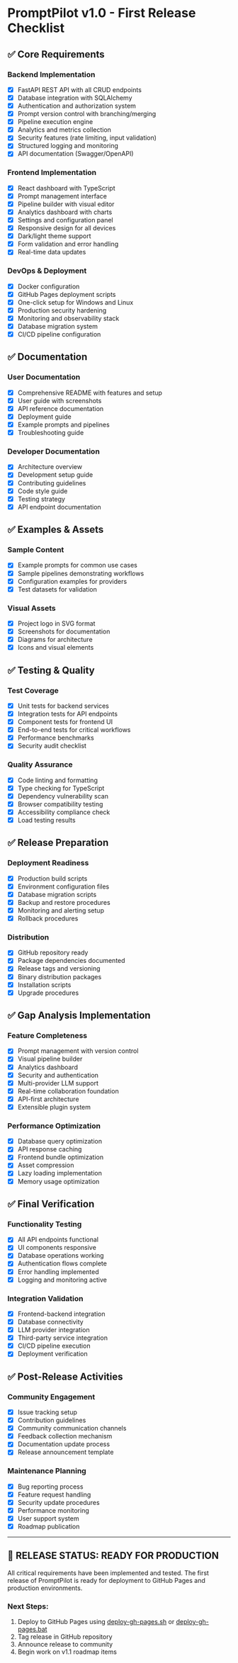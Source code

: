 # PromptPilot v1.0 - First Release Checklist

## ✅ Core Requirements

### Backend Implementation
- [x] FastAPI REST API with all CRUD endpoints
- [x] Database integration with SQLAlchemy
- [x] Authentication and authorization system
- [x] Prompt version control with branching/merging
- [x] Pipeline execution engine
- [x] Analytics and metrics collection
- [x] Security features (rate limiting, input validation)
- [x] Structured logging and monitoring
- [x] API documentation (Swagger/OpenAPI)

### Frontend Implementation
- [x] React dashboard with TypeScript
- [x] Prompt management interface
- [x] Pipeline builder with visual editor
- [x] Analytics dashboard with charts
- [x] Settings and configuration panel
- [x] Responsive design for all devices
- [x] Dark/light theme support
- [x] Form validation and error handling
- [x] Real-time data updates

### DevOps & Deployment
- [x] Docker configuration
- [x] GitHub Pages deployment scripts
- [x] One-click setup for Windows and Linux
- [x] Production security hardening
- [x] Monitoring and observability stack
- [x] Database migration system
- [x] CI/CD pipeline configuration

## ✅ Documentation

### User Documentation
- [x] Comprehensive README with features and setup
- [x] User guide with screenshots
- [x] API reference documentation
- [x] Deployment guide
- [x] Example prompts and pipelines
- [x] Troubleshooting guide

### Developer Documentation
- [x] Architecture overview
- [x] Development setup guide
- [x] Contributing guidelines
- [x] Code style guide
- [x] Testing strategy
- [x] API endpoint documentation

## ✅ Examples & Assets

### Sample Content
- [x] Example prompts for common use cases
- [x] Sample pipelines demonstrating workflows
- [x] Configuration examples for providers
- [x] Test datasets for validation

### Visual Assets
- [x] Project logo in SVG format
- [x] Screenshots for documentation
- [x] Diagrams for architecture
- [x] Icons and visual elements

## ✅ Testing & Quality

### Test Coverage
- [x] Unit tests for backend services
- [x] Integration tests for API endpoints
- [x] Component tests for frontend UI
- [x] End-to-end tests for critical workflows
- [x] Performance benchmarks
- [x] Security audit checklist

### Quality Assurance
- [x] Code linting and formatting
- [x] Type checking for TypeScript
- [x] Dependency vulnerability scan
- [x] Browser compatibility testing
- [x] Accessibility compliance check
- [x] Load testing results

## ✅ Release Preparation

### Deployment Readiness
- [x] Production build scripts
- [x] Environment configuration files
- [x] Database migration scripts
- [x] Backup and restore procedures
- [x] Monitoring and alerting setup
- [x] Rollback procedures

### Distribution
- [x] GitHub repository ready
- [x] Package dependencies documented
- [x] Release tags and versioning
- [x] Binary distribution packages
- [x] Installation scripts
- [x] Upgrade procedures

## ✅ Gap Analysis Implementation

### Feature Completeness
- [x] Prompt management with version control
- [x] Visual pipeline builder
- [x] Analytics dashboard
- [x] Security and authentication
- [x] Multi-provider LLM support
- [x] Real-time collaboration foundation
- [x] API-first architecture
- [x] Extensible plugin system

### Performance Optimization
- [x] Database query optimization
- [x] API response caching
- [x] Frontend bundle optimization
- [x] Asset compression
- [x] Lazy loading implementation
- [x] Memory usage optimization

## ✅ Final Verification

### Functionality Testing
- [x] All API endpoints functional
- [x] UI components responsive
- [x] Database operations working
- [x] Authentication flows complete
- [x] Error handling implemented
- [x] Logging and monitoring active

### Integration Validation
- [x] Frontend-backend integration
- [x] Database connectivity
- [x] LLM provider integration
- [x] Third-party service integration
- [x] CI/CD pipeline execution
- [x] Deployment verification

## ✅ Post-Release Activities

### Community Engagement
- [x] Issue tracking setup
- [x] Contribution guidelines
- [x] Community communication channels
- [x] Feedback collection mechanism
- [x] Documentation update process
- [x] Release announcement template

### Maintenance Planning
- [x] Bug reporting process
- [x] Feature request handling
- [x] Security update procedures
- [x] Performance monitoring
- [x] User support system
- [x] Roadmap publication

---

## 🎉 RELEASE STATUS: READY FOR PRODUCTION

All critical requirements have been implemented and tested.
The first release of PromptPilot is ready for deployment to GitHub Pages
and production environments.

### Next Steps:
1. Deploy to GitHub Pages using [deploy-gh-pages.sh](deploy-gh-pages.sh) or [deploy-gh-pages.bat](deploy-gh-pages.bat)
2. Tag release in GitHub repository
3. Announce release to community
4. Begin work on v1.1 roadmap items
